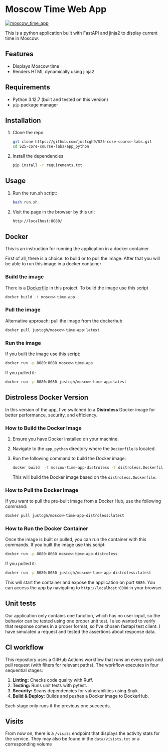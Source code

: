 # Moscow Time Web App

[![moscow_time_app](https://github.com/justcgh9/S25-core-course-labs/actions/workflows/python.yaml/badge.svg)](https://github.com/justcgh9/S25-core-course-labs/actions/workflows/python.yaml)

This is a python application built with FastAPI and jinja2 to display current time in Moscow.

## Features

- Displays Moscow time
- Renders HTML dynamically using jinja2

## Requirements

- Python 3.12.7 (built and tested on this version)
- `pip` package manager

## Installation

1. Clone the repo:

    ```bash
    git clone https://github.com/justcgh9/S25-core-course-labs.git
    cd S25-core-course-labs/app_python
    ```

2. Install the dependencies

    ```bash
    pip install -r requirements.txt
    ```

## Usage

1. Run the run.sh script:

    ```bash
    bash run.sh
    ```

2. Visit the page in the browser by this url:

    ```bash
    http://localhost:8080/
    ```

## Docker

This is an instruction for running the application in a docker container

First of all, there is a choice: to build or to pull the image.
After that you will be able to run this image in a docker container

### Build the image

There is a [Dockerfile](/app_python/Dockerfile) in this project. To build the image use this script

```bash
docker build -t moscow-time-app .
```

### Pull the image

Alternative approach: pull the image from the dockerhub

```bash
docker pull justcgh/moscow-time-app:latest
```

### Run the image

If you built the image use this script:

```bash
docker run -p 8080:8080 moscow-time-app
```

If you pulled it:

```bash
docker run -p 8080:8080 justcgh/moscow-time-app:latest
```

## Distroless Docker Version

In this version of the app, I've switched to a **Distroless** Docker image for better performance, security, and efficiency.

### How to Build the Docker Image

1. Ensure you have Docker installed on your machine.
2. Navigate to the `app_python` directory where the `Dockerfile` is located.
3. Run the following command to build the Docker image:

   ```bash
   docker build  -t moscow-time-app-distroless -f distroless.Dockerfile .
   ```

   This will build the Docker image based on the `distroless.Dockerfile`.

### How to Pull the Docker Image

If you want to pull the pre-built image from a Docker Hub, use the following command:

```bash
docker pull justcgh/moscow-time-app-distroless:latest
```

### How to Run the Docker Container

Once the image is built or pulled, you can run the container with this commands.
If you built the image use this script:

```bash
docker run -p 8080:8080 moscow-time-app-distroless
```

If you pulled it:

```bash
docker run -p 8080:8080 justcgh/moscow-time-app-distroless:latest
```

This will start the container and expose the application on port `8080`. You can access the app by navigating to `http://localhost:8080` in your browser.

## Unit tests

Our application only contains one function, which has no user input, so the behavior can be tested using one proper unit test. I also wanted to verify that response comes in a proper format, so I've chosen fastapi test client. I have simulated a request and tested the assertions about response data.

## CI workflow

This repository uses a GitHub Actions workflow that runs on every push and pull request (with filters for relevant paths). The workflow executes in four sequential stages:

1. **Linting:** Checks code quality with Ruff.
2. **Testing:** Runs unit tests with pytest.
3. **Security:** Scans dependencies for vulnerabilities using Snyk.
4. **Build & Deploy:** Builds and pushes a Docker image to DockerHub.

Each stage only runs if the previous one succeeds.

## Visits

From now on, there is a `/visits` endpoint that displays the activity stats for the service. They may also be found in the `data/visists.txt` or a corresponding volume